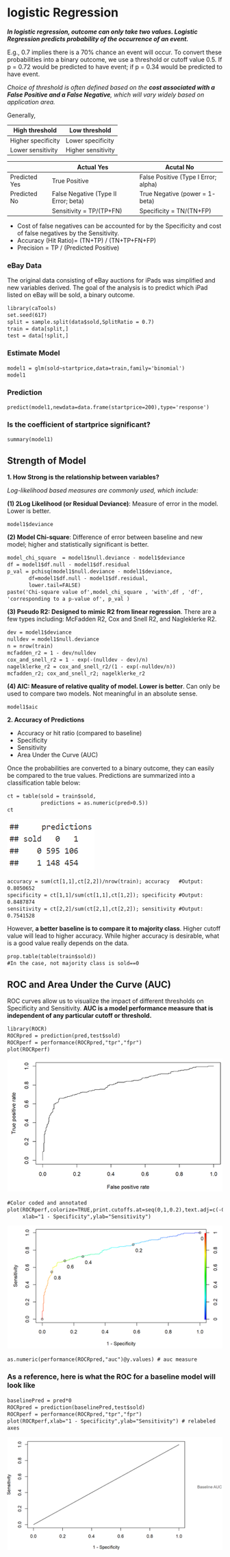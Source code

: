 # logistic Regression

***In logistic regression, outcome can only take two values. Logistic Regression predicts probability of the occurrence of an event.***

E.g., 0.7 implies there is a 70% chance an event will occur. To convert these probabilities into a binary outcome, we use a threshold or cutoff value 0.5. If p = 0.72 would be predicted to have event; if p = 0.34 would be predicted to have event.

_Choice of threshold is often defined based on the __cost associated with a False Positive and a False Negative__, which will vary widely based on application area._

Generally, 

| High threshold  | Low threshold |
| ------------- | ------------- |
| Higher specificity  | Lower specificity  |
| Lower sensitivity  | Higher sensitivity  |

|   | Actual Yes | Acutal No |
| ------------- | ------------- | ------------- |
| Predicted Yes  | True Positive  | False Positive (Type I Error; alpha)  |
| Predicted No  | False Negative (Type II Error; beta)  | True Negative (power = 1- beta) |
|   | Sensitivity = TP/(TP+FN)  | Specificity = TN/(TN+FP)  |
* Cost of false negatives can be accounted for by the Specificity and cost of false negatives by the Sensitivity. 
* Accuracy (Hit Ratio)= (TN+TP) / (TN+TP+FN+FP)
* Precision = TP / (Predicted Positive) 

### eBay Data
The original data consisting of eBay auctions for iPads was simplified and new variables derived. The goal of the analysis is to predict which iPad listed on eBay will be sold, a binary outcome.
```
library(caTools)
set.seed(617)
split = sample.split(data$sold,SplitRatio = 0.7)
train = data[split,]
test = data[!split,]
```
### Estimate Model

```
model1 = glm(sold~startprice,data=train,family='binomial')
model1
```
### Prediction
```
predict(model1,newdata=data.frame(startprice=200),type='response') 
```

### Is the coefficient of startprice significant?
```
summary(model1)
```

## Strength of Model

**1. How Strong is the relationship between variables?** 

_Log-likelihood based measures are commonly used, which include:_

**(1) 2Log Likelihood (or Residual Deviance)**: Measure of error in the model. Lower is better.
```
model1$deviance
```
**(2) Model Chi-square**: Difference of error between baseline and new model; higher and statistically significant is better.
```
model_chi_square  = model1$null.deviance - model1$deviance
df = model1$df.null - model1$df.residual
p_val = pchisq(model1$null.deviance - model1$deviance, 
       df=model1$df.null - model1$df.residual, 
       lower.tail=FALSE)
paste('Chi-square value of',model_chi_square , 'with',df , 'df', 'corresponding to a p-value of', p_val )
```
**(3) Pseudo R2: Designed to mimic R2 from linear regression**. There are a few types including: McFadden R2, Cox and Snell R2, and Nagleklerke R2.
```
dev = model1$deviance
nulldev = model1$null.deviance
n = nrow(train)
mcfadden_r2 = 1 - dev/nulldev
cox_and_snell_r2 = 1 - exp(-(nulldev - dev)/n)
nagelklerke_r2 = cox_and_snell_r2/(1 - exp(-nulldev/n))
mcfadden_r2; cox_and_snell_r2; nagelklerke_r2
```
**(4) AIC: Measure of relative quality of model. Lower is better**. Can only be used to compare two models. Not meaningful in an absolute sense.
```
model1$aic
```

**2. Accuracy of Predictions**
* Accuracy or hit ratio (compared to baseline)
* Specificity
* Sensitivity
* Area Under the Curve (AUC)

Once the probabilities are converted to a binary outcome, they can easily be compared to the true values. Predictions are summarized into a classification table below:

```
ct = table(sold = train$sold,
           predictions = as.numeric(pred>0.5))
ct
```
![ct](ct.png)

```
accuracy = sum(ct[1,1],ct[2,2])/nrow(train); accuracy   #Output: 0.8050652
specificity = ct[1,1]/sum(ct[1,1],ct[1,2]); specificity #Output: 0.8487874
sensitivity = ct[2,2]/sum(ct[2,1],ct[2,2]); sensitivity #Output: 0.7541528
```
However, **a better baseline is to compare it to majority class**. Higher cutoff value will lead to higher accuracy. While higher accuracy is desirable, what is a good value really depends on the data.
```
prop.table(table(train$sold))
#In the case, not majority class is sold==0
```
## ROC and Area Under the Curve (AUC)
ROC curves allow us to visualize the impact of different thresholds on Specificity and Sensitivity. **AUC is a model performance measure that is independent of any particular cutoff or threshold.**

```
library(ROCR)
ROCRpred = prediction(pred,test$sold)
ROCRperf = performance(ROCRpred,"tpr","fpr")
plot(ROCRperf)
```
![ROC](ROC.png)
```
#Color coded and annotated
plot(ROCRperf,colorize=TRUE,print.cutoffs.at=seq(0,1,0.2),text.adj=c(-0.3,2),
     xlab="1 - Specificity",ylab="Sensitivity") 
```
![coloredROC](ROC2.png)
```
as.numeric(performance(ROCRpred,"auc")@y.values) # auc measure
```
### As a reference, here is what the ROC for a baseline model will look like

```
baselinePred = pred*0
ROCRpred = prediction(baselinePred,test$sold)
ROCRperf = performance(ROCRpred,"tpr","fpr")
plot(ROCRperf,xlab="1 - Specificity",ylab="Sensitivity") # relabeled axes
```
![baseROC](baseline.png)

